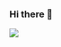 ### Hi there 👋

<a href="https://velog.io/@ohchanju3/posts" target="_blank"><img src="https://img.shields.io/badge/Velog-#20C997?style=flat&logo=Velog&logoColor=20C997"/></a>

<!--
**coldweek3/coldweek3** is a ✨ _special_ ✨ repository because its `README.md` (this file) appears on your GitHub profile.

Here are some ideas to get you started:

- 🔭 I’m currently working on ...
- 🌱 I’m currently learning ...
- 👯 I’m looking to collaborate on ...
- 🤔 I’m looking for help with ...
- 💬 Ask me about ...
- 📫 How to reach me: ...
- 😄 Pronouns: ...
- ⚡ Fun fact: ...
-->
